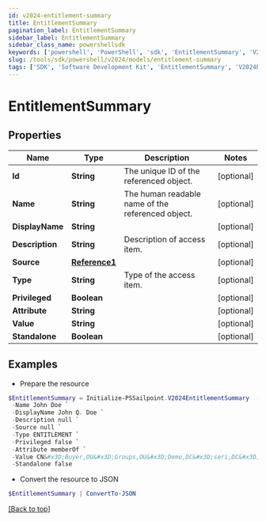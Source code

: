 ```yaml
---
id: v2024-entitlement-summary
title: EntitlementSummary
pagination_label: EntitlementSummary
sidebar_label: EntitlementSummary
sidebar_class_name: powershellsdk
keywords: ['powershell', 'PowerShell', 'sdk', 'EntitlementSummary', 'V2024EntitlementSummary'] 
slug: /tools/sdk/powershell/v2024/models/entitlement-summary
tags: ['SDK', 'Software Development Kit', 'EntitlementSummary', 'V2024EntitlementSummary']
---
```



# EntitlementSummary

## Properties

Name | Type | Description | Notes
------------ | ------------- | ------------- | -------------
**Id** | **String** | The unique ID of the referenced object. | [optional] 
**Name** | **String** | The human readable name of the referenced object. | [optional] 
**DisplayName** | **String** |  | [optional] 
**Description** | **String** | Description of access item. | [optional] 
**Source** | [**Reference1**](reference1) |  | [optional] 
**Type** | **String** | Type of the access item. | [optional] 
**Privileged** | **Boolean** |  | [optional] 
**Attribute** | **String** |  | [optional] 
**Value** | **String** |  | [optional] 
**Standalone** | **Boolean** |  | [optional] 

## Examples

- Prepare the resource
```powershell
$EntitlementSummary = Initialize-PSSailpoint.V2024EntitlementSummary  -Id 2c91808568c529c60168cca6f90c1313 `
 -Name John Doe `
 -DisplayName John Q. Doe `
 -Description null `
 -Source null `
 -Type ENTITLEMENT `
 -Privileged false `
 -Attribute memberOf `
 -Value CN&#x3D;Buyer,OU&#x3D;Groups,OU&#x3D;Demo,DC&#x3D;seri,DC&#x3D;sailpointdemo,DC&#x3D;com `
 -Standalone false
```

- Convert the resource to JSON
```powershell
$EntitlementSummary | ConvertTo-JSON
```


[[Back to top]](#) 

